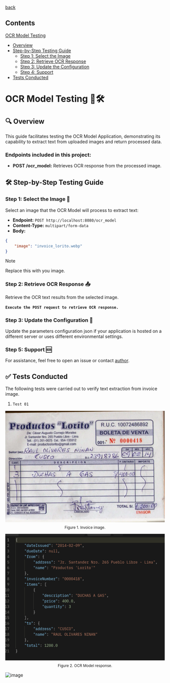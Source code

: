 [back](/README.md#foo)

## Contents
[OCR Model Testing](#ocr-model-testing-robothammer_and_wrench)<br>
- [Overview](#mag-overview)<br>
- [Step-by-Step Testing Guide](#hammer_and_wrench-step-by-step-testing-guide)<br>
  - [Step 1: Select the Image](#step-1-select-the-image-page_facing_up)<br>
  - [Step 2: Retrieve OCR Response](#step-2-retrieve-ocr-response-outbox_tray)<br>
  - [Step 3: Update the Configuration](#step-3-update-the-configuration-arrows_counterclockwise)<br>
  - [Step 4: Support](#step-4-support-sos)<br>
- [Tests Conducted](#white_check_mark-tests-conducted)<br>
<!-- - [Conclusion](#checkered_flag-conclusion)<br> --> 


# OCR Model Testing :robot::hammer_and_wrench:

## :mag: Overview

This guide facilitates testing the OCR Model Application, demonstrating its capability to extract text from uploaded images and return processed data.

### Endpoints included in this project:

- **POST /ocr_model:** Retrieves OCR response from the processed image.


## :hammer_and_wrench: Step-by-Step Testing Guide

### Step 1: Select the Image :page_facing_up:

Select an image that the OCR Model will process to extract text:

- **Endpoint:** `POST http://localhost:8080/ocr_model`
- **Content-Type:** `multipart/form-data`
- **Body:**

``` json
{
    "image": "invoice_lorito.webp"
}
```
> [!NOTE]
> Replace this with you image.

### Step 2: Retrieve OCR Response :outbox_tray:

Retrieve the OCR text results from the selected image.

**`Execute the POST request to retrieve OCR response.`**

### Step 3: Update the Configuration :arrows_counterclockwise:

Update the parameters configuration json if your application is hosted on a different server or uses different environmental settings.

### Step 5: Support :sos:

For assistance, feel free to open an issue or contact [author](https://github.com/jairzinhosantos).

## :white_check_mark: Tests Conducted
The following tests were carried out to verify text extraction from invoice image.

1. `Test 01`
<p align='center' alt='image | invoice_lorito'>
    <img src='assets/invoice_lorito.webp' alt='image | invoice_lorito' width='1000px'/></a>
    <sub>Figure 1. Invoice image.</sub><br>
</p>
<p align='center' alt='image | ocr_response_invoice_lorito'>
    <img src='assets/ocr_response_invoice_lorito.png' alt='image | ocr_response_invoice_lorito' width='600px'/></a><br>
    <sub>Figure 2. OCR Model response.</sub>
</p>

![image](https://github.com/jairzinhosantos/ocr-model/assets/78168305/747fd23e-9822-4e1e-ad83-e41a78ebaf0c)


<!-- ## :checkered_flag: Conclusion --> 
